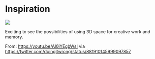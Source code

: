 # Inspiration

![](https://db-feed.s3.amazonaws.com/legacy/Screen_Shot_2017-07-03_at_10_46_39_PM-1499136800880.png)

Exciting to see the possibilities of using 3D space for creative work and memory.

From: https://youtu.be/Al0iYEgbWsI via https://twitter.com/doingitwrong/status/881910145999097857